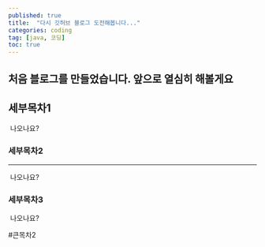 ```yaml
---
published: true
title:  "다시 깃허브 블로그 도전해봅니다..."
categories: coding
tag: [java, 코딩] 
toc: true
---
```




## 처음 블로그를 만들었습니다. 앞으로 열심히 해볼게요



## 세부목차1

​	나오나요?

### 세부목차2

<hr>

​	나오나요?

### 세부목차3

​	나오나요?

#큰목차2